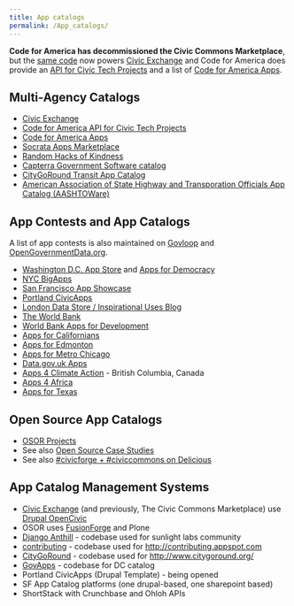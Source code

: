 ```yaml
---
title: App catalogs
permalink: /App_catalogs/
---
```


**Code for America has decommissioned the Civic Commons Marketplace**, but the [same code](/App_catalogs#App_Catalog_Management_Systems "wikilink") now powers [Civic Exchange](http://civicexchange.eu/) and Code for America does provide an [API for Civic Tech Projects](https://github.com/codeforamerica/cfapi#readme) and a list of [Code for America Apps](http://www.codeforamerica.org/apps/).

Multi-Agency Catalogs
---------------------

-   [Civic Exchange](http://civicexchange.eu/)
-   [Code for America API for Civic Tech Projects](https://github.com/codeforamerica/cfapi#readme)
-   [Code for America Apps](http://www.codeforamerica.org/apps/)
-   [Socrata Apps Marketplace](http://www.socrata.com/apps/)
-   [Random Hacks of Kindness](http://www.rhok.org/solutions)
-   [Capterra Government Software catalog](http://www.capterra.com/government-software)
-   [CityGoRound Transit App Catalog](http://www.citygoround.org/)
-   [American Association of State Highway and Transporation Officials App Catalog (AASHTOWare)](http://www.aashtoware.org/Pages/default.aspx)

App Contests and App Catalogs
-----------------------------

A list of app contests is also maintained on [Govloop](http://data.govloop.com/Government/List-of-Apps-Contest/zz2w-hpav) and [OpenGovernmentData.org](http://opengovernmentdata.org/data/competitions/).

-   [Washington D.C. App Store](http://appstore.dc.gov/) and [Apps for Democracy](http://www.appsfordemocracy.org/application-directory/)
-   [NYC BigApps](http://www.nycbigapps.com/application-gallery)
-   [San Francisco App Showcase](http://datasf.org/showcase/)
-   [Portland CivicApps](http://civicapps.org/apps)
-   [London Data Store / Inspirational Uses Blog](http://data.london.gov.uk/datastore/inspirational-uses)
-   [The World Bank](http://data.worldbank.org/products/mobile-applications)
-   [World Bank Apps for Development](http://data.worldbank.org/developers/appsfordevelopment)
-   [Apps for Californians](http://www.ca.gov/appsforcalifornians/)
-   [Apps for Edmonton](http://contest.apps4edmonton.ca/apps)
-   [Apps for Metro Chicago](http://appsformetrochicago.org)
-   [Data.gov.uk Apps](http://data.gov.uk/apps)
-   [Apps 4 Climate Action](http://apps4climateaction.gov.bc.ca/) - British Columbia, Canada
-   [Apps 4 Africa](http://apps4africa.org)
-   [Apps for Texas](http://appsfortexas.org/)

Open Source App Catalogs
------------------------

-   [OSOR Projects](http://www.osor.eu/projects)
-   See also [Open Source Case Studies](/Open_Source_Case_Studies "wikilink")
-   See also [\#civicforge + \#civiccommons on Delicious](http://delicious.com/tag/civicforge+civiccommons)

App Catalog Management Systems
------------------------------

-   [Civic Exchange](http://civicexchange.eu/) (and previously, The Civic Commons Marketplace) use [Drupal OpenCivic](https://www.drupal.org/project/opencivic)
-   OSOR uses [FusionForge](https://fusionforge.org/) and Plone
-   [Django Anthill](http://github.com/sunlightlabs/anthill) - codebase used for sunlight labs community
-   [contributing](http://contributing.appspot.com/contributing) - codebase used for <http://contributing.appspot.com>
-   [CityGoRound](http://github.com/bmander/CityGoRound/) - codebase used for <http://www.citygoround.org/>
-   [GovApps](https://github.com/octolabs/govapps-web) - codebase for DC catalog
-   Portland CivicApps (Drupal Template) - being opened
-   SF App Catalog platforms (one drupal-based, one sharepoint based)
-   ShortStack with Crunchbase and Ohloh APIs
